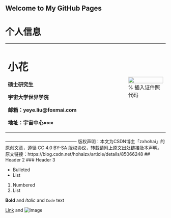 ## Welcome to My GitHub Pages

# 个人信息
<table border="0">
  <tr>
    <td width="75%">
      <h1>小花</h1>
      <p><b>硕士研究生</b></p>
      <p><b>宇宙大学世界学院</b></p>
      <p><b>邮箱：yeye.liu@foxmai.com</b></p>
      <p><b>地址：宇宙中心×××</b></p>
    </td>
    <td width="25%">
      <img src="/zhengjianzhao.jpg" width="100%">      % 插入证件照代码
    </td>
  </tr>
</table>
————————————————
版权声明：本文为CSDN博主「zxhohai」的原创文章，遵循 CC 4.0 BY-SA 版权协议，转载请附上原文出处链接及本声明。
原文链接：https://blog.csdn.net/hohaizx/article/details/85066248
## Header 2
### Header 3

- Bulleted
- List

1. Numbered
2. List

**Bold** and _Italic_ and `Code` text

[Link](url) and ![Image](src)
```

